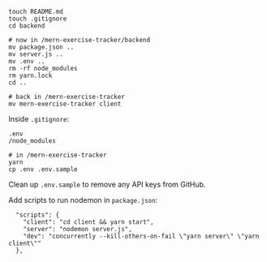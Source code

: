 ```
touch README.md
touch .gitignore
cd backend

# now in /mern-exercise-tracker/backend
mv package.json ..
mv server.js ..
mv .env ..
rm -rf node_modules
rm yarn.lock
cd ..

# back in /mern-exercise-tracker
mv mern-exercise-tracker client
```

Inside `.gitignore`:

```
.env
/node_modules
```

```
# in /mern-exercise-tracker
yarn
cp .env .env.sample
```

Clean up `.env.sample` to remove any API keys from GitHub.

Add scripts to run nodemon in `package.json`:

```
  "scripts": {
    "client": "cd client && yarn start",
    "server": "nodemon server.js",
    "dev": "concurrently --kill-others-on-fail \"yarn server\" \"yarn client\""
  },
```
